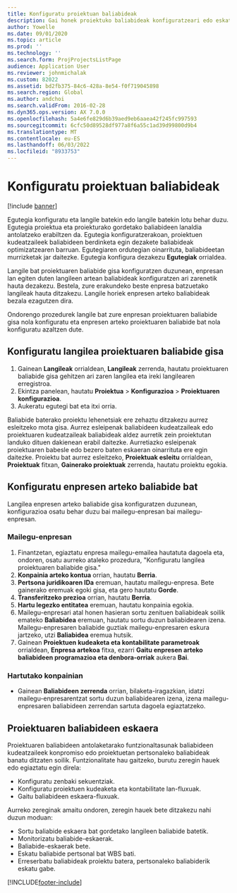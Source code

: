 ```yaml
---
title: Konfiguratu proiektuan baliabideak
description: Gai honek proiektuko baliabideak konfiguratzeari edo eskatzeari buruzko informazioa ematen du.
author: Yowelle
ms.date: 09/01/2020
ms.topic: article
ms.prod: ''
ms.technology: ''
ms.search.form: ProjProjectsListPage
audience: Application User
ms.reviewer: johnmichalak
ms.custom: 82022
ms.assetid: bd2fb375-84c6-428a-8e54-f0f719045898
ms.search.region: Global
ms.author: andchoi
ms.search.validFrom: 2016-02-28
ms.dyn365.ops.version: AX 7.0.0
ms.openlocfilehash: 5a4e6fe829d6b39aed9eb6aaea42f245fc997593
ms.sourcegitcommit: 6cfc50d89528df977a8f6a55c1ad39d99800d9b4
ms.translationtype: MT
ms.contentlocale: eu-ES
ms.lasthandoff: 06/03/2022
ms.locfileid: "8933753"
---
```

# <a name="set-up-project-resources"></a>Konfiguratu proiektuan baliabideak

[!include [banner](../includes/banner.md)]

Egutegia konfiguratu eta langile batekin edo langile batekin lotu behar duzu. Egutegia proiektua eta proiekturako gordetako baliabideen lanaldia antolatzeko erabiltzen da. Egutegia konfiguratzerakoan, proiektuen kudeatzaileek baliabideen berdinketa egin dezakete baliabideak optimizatzearen barruan. Egutegiaren ordutegian oinarrituta, baliabideetan murrizketak jar daitezke. Egutegia konfigura dezakezu **Egutegiak** orrialdea.

Langile bat proiektuaren baliabide gisa konfiguratzen duzunean, enpresan lan egiten duten langileen artean baliabideak konfiguratzen ari zarenetik hauta dezakezu. Bestela, zure erakundeko beste enpresa batzuetako langileak hauta ditzakezu. Langile horiek enpresen arteko baliabideak bezala ezagutzen dira.

Ondorengo prozedurek langile bat zure enpresan proiektuaren baliabide gisa nola konfiguratu eta enpresen arteko proiektuaren baliabide bat nola konfiguratu azaltzen dute.

## <a name="set-up-a-worker-as-a-project-resource"></a>Konfiguratu langilea proiektuaren baliabide gisa

1. Gainean **Langileak** orrialdean, **Langileak** zerrenda, hautatu proiektuaren baliabide gisa gehitzen ari zaren langilea eta ireki langilearen erregistroa.
2. Ekintza panelean, hautatu **Proiektua** &gt; **Konfigurazioa** &gt; **Proiektuaren konfigurazioa**.
3. Aukeratu egutegi bat eta itxi orria.

Baliabide baterako proiektu lehenetsiak ere zehaztu ditzakezu aurrez esleitzeko mota gisa. Aurrez esleipenak baliabideen kudeatzaileak edo proiektuaren kudeatzaileak baliabideak aldez aurretik zein proiektutan landuko dituen dakienean erabil daitezke. Aurretiazko esleipenak proiektuaren babesle edo bezero baten eskaeran oinarrituta ere egin daitezke. Proiektu bat aurrez esleitzeko, **Proiektuak esleitu** orrialdean, **Proiektuak** fitxan, **Gainerako proiektuak** zerrenda, hautatu proiektu egokia.

## <a name="set-up-an-intercompany-resource"></a>Konfiguratu enpresen arteko baliabide bat

Langilea enpresen arteko baliabide gisa konfiguratzen duzunean, konfigurazioa osatu behar duzu bai mailegu-enpresan bai mailegu-enpresan.

### <a name="in-the-lending-company"></a>Mailegu-enpresan

1. Finantzetan, egiaztatu enpresa mailegu-emailea hautatuta dagoela eta, ondoren, osatu aurreko ataleko prozedura, "Konfiguratu langilea proiektuaren baliabide gisa."
2. **Konpainia arteko kontua** orrian, hautatu **Berria**.
3. **Pertsona juridikoaren IDa** eremuan, hautatu mailegu-enpresa. Bete gainerako eremuak egoki gisa, eta gero hautatu **Gorde**.
4. **Transferitzeko prezioa** orrian, hautatu **Berria**.
5. **Hartu legezko entitatea** eremuan, hautatu konpainia egokia.
6. Mailegu-enpresari atal honen hasieran sortu zenituen baliabideak soilik emateko **Baliabidea** eremuan, hautatu sortu duzun baliabidearen izena. Mailegu-enpresaren baliabide guztiak mailegu-enpresaren eskura jartzeko, utzi **Baliabidea** eremua hutsik.
7. Gainean **Proiektuen kudeaketa eta kontabilitate parametroak** orrialdean, **Enpresa artekoa** fitxa, ezarri **Gaitu enpresen arteko baliabideen programazioa eta denbora-orriak** aukera **Bai**.

### <a name="in-the-borrowing-company"></a>Hartutako konpainian

- Gainean **Baliabideen zerrenda** orrian, bilaketa-iragazkian, idatzi mailegu-enpresarentzat sortu duzun baliabidearen izena, izena mailegu-enpresaren baliabideen zerrendan sartuta dagoela egiaztatzeko.

## <a name="request-project-resources"></a>Proiektuaren baliabideen eskaera
Proiektuaren baliabideen antolaketarako funtzionaltasunak baliabideen kudeatzaileek konpromiso edo proiektuetan pertsonaleko baliabideak banatu ditzaten soilik. Funtzionalitate hau gaitzeko, burutu zeregin hauek edo egiaztatu egin direla:

- Konfiguratu zenbaki sekuentziak.
- Konfiguratu proiektuen kudeaketa eta kontabilitate lan-fluxuak.
- Gaitu baliabideen eskaera-fluxuak.

Aurreko zereginak amaitu ondoren, zeregin hauek bete ditzakezu nahi duzun moduan:

- Sortu baliabide eskaera bat gordetako langileen baliabide batetik.
- Monitorizatu baliabide-eskaerak.
- Baliabide-eskaerak bete.
- Eskatu baliabide pertsonal bat WBS bati.
- Erreserbatu baliabideak proiektu batera, pertsonaleko baliabiderik eskatu gabe.


[!INCLUDE[footer-include](../includes/footer-banner.md)]